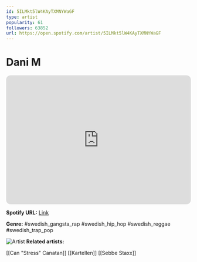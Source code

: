```yaml
---
id: 5ILMkt5lW4KAyTXMNYWaGF
type: artist
popularity: 61
followers: 63852
url: https://open.spotify.com/artist/5ILMkt5lW4KAyTXMNYWaGF
---
```

# Dani M

<iframe style="border-radius:12px" src="https://open.spotify.com/embed/artist/5ILMkt5lW4KAyTXMNYWaGF" width="100%" height="352" frameBorder="0" allowfullscreen="" allow="autoplay; clipboard-write; encrypted-media; fullscreen; picture-in-picture" loading="lazy"></iframe>

**Spotify URL:** [Link](https://open.spotify.com/artist/5ILMkt5lW4KAyTXMNYWaGF)

**Genre:**  #swedish_gangsta_rap #swedish_hip_hop #swedish_reggae #swedish_trap_pop

![Artist](https://i.scdn.co/image/ab6761610000e5ebedafd7696a977beade80ee8e)
**Related artists:**

[[Can "Stress" Canatan]]
[[Kartellen]]
[[Sebbe Staxx]]
